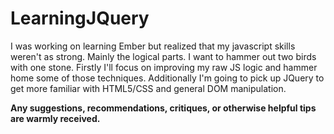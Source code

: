 LearningJQuery
==============

I was working on learning Ember but realized that my javascript skills weren't as strong. Mainly the logical parts. I want to hammer out two birds with one stone. Firstly I'll focus on improving my raw JS logic and hammer home some of those techniques. Additionally I'm going to pick up JQuery to get more familiar with HTML5/CSS and general DOM manipulation.

**Any suggestions, recommendations, critiques, or otherwise helpful tips are warmly received.**
